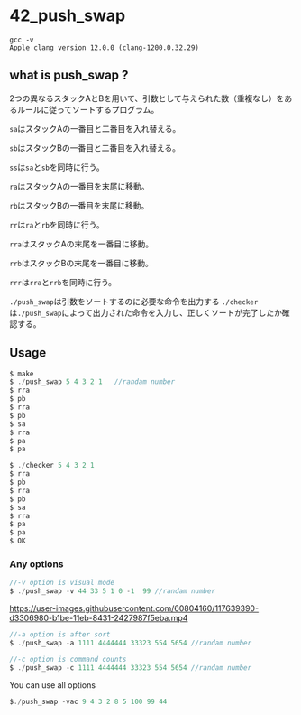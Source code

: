 


# 42_push_swap

```
gcc -v
Apple clang version 12.0.0 (clang-1200.0.32.29)
```
## what is push_swap ?
2つの異なるスタックAとBを用いて、引数として与えられた数（重複なし）をあるルールに従ってソートするプログラム。

`sa`はスタックAの一番目と二番目を入れ替える。

`sb`はスタックBの一番目と二番目を入れ替える。

`ss`は`sa`と`sb`を同時に行う。

`ra`はスタックAの一番目を末尾に移動。

`rb`はスタックBの一番目を末尾に移動。

`rr`は`ra`と`rb`を同時に行う。

`rra`はスタックAの末尾を一番目に移動。

`rrb`はスタックBの末尾を一番目に移動。

`rrr`は`rra`と`rrb`を同時に行う。

`./push_swap`は引数をソートするのに必要な命令を出力する
`./checker`は`./push_swap`によって出力された命令を入力し、正しくソートが完了したか確認する。


## Usage
```c
$ make 
$ ./push_swap 5 4 3 2 1   //randam number
$ rra
$ pb
$ rra
$ pb
$ sa
$ rra
$ pa
$ pa

$ ./checker 5 4 3 2 1
$ rra
$ pb
$ rra
$ pb
$ sa
$ rra
$ pa
$ pa
$ OK
```

### Any options
```c
//-v option is visual mode
$ ./push_swap -v 44 33 5 1 0 -1  99 //randam number
```
https://user-images.githubusercontent.com/60804160/117639390-d3306980-b1be-11eb-8431-2427987f5eba.mp4

```c
//-a option is after sort
$ ./push_swap -a 1111 4444444 33323 554 5654 //randam number
```

```c
//-c option is command counts
$ ./push_swap -c 1111 4444444 33323 554 5654 //randam number
```
You can use all options
```c
$./push_swap -vac 9 4 3 2 8 5 100 99 44 
```

